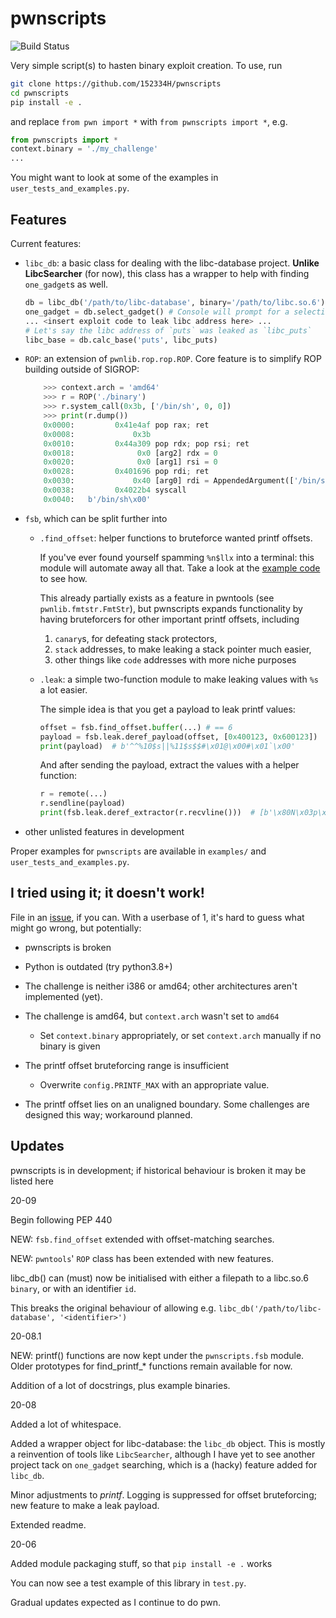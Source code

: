 # pwnscripts
![Build Status](https://github.com/152334H/pwnscripts/workflows/Python%20package/badge.svg)

Very simple script(s) to hasten binary exploit creation. To use, run
```bash
git clone https://github.com/152334H/pwnscripts
cd pwnscripts
pip install -e .
```
and replace `from pwn import *` with `from pwnscripts import *`, e.g.

```python
from pwnscripts import *
context.binary = './my_challenge'
...
```

You might want to look at some of the examples in `user_tests_and_examples.py`.

## Features

Current features:
  * `libc_db`: a basic class for dealing with the libc-database project. **Unlike LibcSearcher** (for now), this class has a wrapper to help with finding `one_gadget`s as well.
    ```python
    db = libc_db('/path/to/libc-database', binary='/path/to/libc.so.6') # e.g. libc6_2.27-3ubuntu1.2_amd64
    one_gadget = db.select_gadget() # Console will prompt for a selection.
    ... <insert exploit code to leak libc address here> ...
    # Let's say the libc address of `puts` was leaked as `libc_puts`
    libc_base = db.calc_base('puts', libc_puts)
    ```
  * `ROP`: an extension of `pwnlib.rop.rop.ROP`. Core feature is to simplify ROP building outside of SIGROP:
    ```python
		>>> context.arch = 'amd64'
		>>> r = ROP('./binary')
		>>> r.system_call(0x3b, ['/bin/sh', 0, 0])
		>>> print(r.dump())
		0x0000:         0x41e4af pop rax; ret
		0x0008:             0x3b
		0x0010:         0x44a309 pop rdx; pop rsi; ret
		0x0018:              0x0 [arg2] rdx = 0
		0x0020:              0x0 [arg1] rsi = 0
		0x0028:         0x401696 pop rdi; ret
		0x0030:             0x40 [arg0] rdi = AppendedArgument(['/bin/sh'], 0x0)
		0x0038:         0x4022b4 syscall
		0x0040:   b'/bin/sh\x00'
    ```
  * `fsb`, which can be split further into
    * `.find_offset`: helper functions to bruteforce wanted printf offsets.

      If you've ever found yourself spamming `%n$llx` into a terminal: this module will automate away all that. Take a look at the [example code](user_tests_and_examples.py) to see how.

      This already partially exists as a feature in pwntools (see `pwnlib.fmtstr.FmtStr`), but pwnscripts expands functionality by having bruteforcers for other important printf offsets, including
      1. `canary`s, for defeating stack protectors,
      2. `stack` addresses, to make leaking a stack pointer much easier,
      3. other things like `code` addresses with more niche purposes
    * `.leak`: a simple two-function module to make leaking values with `%s` a lot easier.

      The simple idea is that you get a payload to leak printf values:
      ```python
      offset = fsb.find_offset.buffer(...) # == 6
      payload = fsb.leak.deref_payload(offset, [0x400123, 0x600123])
      print(payload)  # b'^^%10$s||%11$s$$#\x01@\x00#\x01`\x00'
      ```
      And after sending the payload, extract the values with a helper function:
      ```python
      r = remote(...)
      r.sendline(payload)
      print(fsb.leak.deref_extractor(r.recvline()))  # [b'\x80N\x03p\x94\x7f', b' \xeb\x04p\x94\x7f']
      ```
 * other unlisted features in development

Proper examples for `pwnscripts` are available in `examples/` and `user_tests_and_examples.py`.
## I tried using it; it doesn't work!

File in an [issue](https://github.com/152334H/pwnscripts/issues), if you can. With a userbase of 1, it's hard to guess what might go wrong, but potentially:
 * pwnscripts is broken
 * Python is outdated (try python3.8+)
 * The challenge is neither i386 or amd64; other architectures aren't implemented (yet).
 * The challenge is amd64, but `context.arch` wasn't set to `amd64`

     * Set `context.binary` appropriately, or set `context.arch` manually if no binary is given
 * The printf offset bruteforcing range is insufficient

     * Overwrite `config.PRINTF_MAX` with an appropriate value.

 * The printf offset lies on an unaligned boundary. Some challenges are designed this way; workaround planned.

## Updates

pwnscripts is in development; if historical behaviour is broken it may be listed here

20-09

Begin following PEP 440

NEW: `fsb.find_offset` extended with offset-matching searches.

NEW: `pwntools`' `ROP` class has been extended with new features.

libc_db() can (must) now be initialised with either a filepath to a libc.so.6 `binary`, or with an identifier `id`. 

This breaks the original behaviour of allowing e.g. `libc_db('/path/to/libc-database', '<identifier>')`

20-08.1

NEW: printf() functions are now kept under the `pwnscripts.fsb` module. Older prototypes for find_printf_* functions remain available for now.

Addition of a lot of docstrings, plus example binaries.

20-08

Added a lot of whitespace.

Added a wrapper object for libc-database: the `libc_db` object. This is mostly a reinvention of tools like `LibcSearcher`, although I have yet to see another project tack on `one_gadget` searching, which is a (hacky) feature added for `libc_db`.

Minor adjustments to *printf*. Logging is suppressed for offset bruteforcing; new feature to make a leak payload.

Extended readme.

20-06

Added module packaging stuff, so that `pip install -e .` works

You can now see a test example of this library in `test.py`.

Gradual updates expected as I continue to do pwn.
